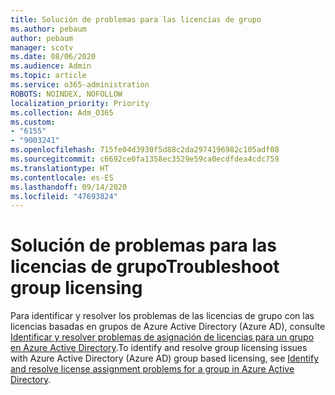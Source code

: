 ```yaml
---
title: Solución de problemas para las licencias de grupo
ms.author: pebaum
author: pebaum
manager: scotv
ms.date: 08/06/2020
ms.audience: Admin
ms.topic: article
ms.service: o365-administration
ROBOTS: NOINDEX, NOFOLLOW
localization_priority: Priority
ms.collection: Adm_O365
ms.custom:
- "6155"
- "9003241"
ms.openlocfilehash: 715fe04d3930f5d88c2da2974196982c105adf08
ms.sourcegitcommit: c6692ce0fa1358ec3529e59ca0ecdfdea4cdc759
ms.translationtype: HT
ms.contentlocale: es-ES
ms.lasthandoff: 09/14/2020
ms.locfileid: "47693824"
---
```

# <a name="troubleshoot-group-licensing"></a><span data-ttu-id="f6cac-102">Solución de problemas para las licencias de grupo</span><span class="sxs-lookup"><span data-stu-id="f6cac-102">Troubleshoot group licensing</span></span>

<span data-ttu-id="f6cac-103">Para identificar y resolver los problemas de las licencias de grupo con las licencias basadas en grupos de Azure Active Directory (Azure AD), consulte [Identificar y resolver problemas de asignación de licencias para un grupo en Azure Active Directory](https://docs.microsoft.com/azure/active-directory/users-groups-roles/licensing-groups-resolve-problems).</span><span class="sxs-lookup"><span data-stu-id="f6cac-103">To identify and resolve group licensing issues with Azure Active Directory (Azure AD) group based licensing, see [Identify and resolve license assignment problems for a group in Azure Active Directory](https://docs.microsoft.com/azure/active-directory/users-groups-roles/licensing-groups-resolve-problems).</span></span>